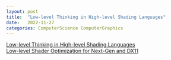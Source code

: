 ```yaml
---
layout: post
title:  "Low-level Thinking in High-level Shading Languages"
date:   2022-11-27
categories: ComputerScience ComputerGraphics
---            
```


[Low-level Thinking in High-level Shading Languages](https://www.humus.name/Articles/Persson_LowLevelThinking.pdf)           
[Low-level Shader Optimization for Next-Gen and DX11](https://www.humus.name/Articles/Persson_LowlevelShaderOptimization.pdf)                